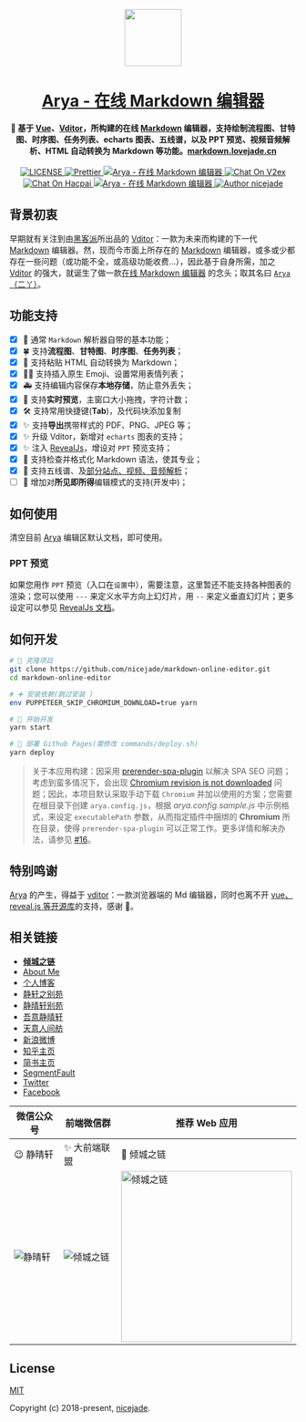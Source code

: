 <p align="center"><a href="https://nicelinks.site/tags/Markdown/?utm_source=github.com" target="_blank"><img width="100"src="https://raw.githubusercontent.com/nicejade/markdown-online-editor/master/src/assets/images/logo.png"></a></p>

<h1 align="center">
  <a href="https://markdown.lovejade.cn/?utm_source=github.com">Arya - 在线 Markdown 编辑器</a>
</h1>

<div align="center">
  <strong>
    📝 基于 <a href="https://nicelinks.site/post/5b1a221c0526c920d6dfaada">Vue</a>、<a href="https://hacpai.com/tag/vditor?utm_source=github.com">Vditor</a>，所构建的在线 <a href="https://nicelinks.site/tags/Markdown/?utm_source=github.com">Markdown</a> 编辑器，支持绘制流程图、甘特图、时序图、任务列表、echarts 图表、五线谱，以及 PPT 预览、视频音频解析、HTML 自动转换为 Markdown 等功能。<a href="https://markdown.lovejade.cn/?utm_source=github.com">markdown.lovejade.cn</a>
  </strong>
</div>

<br>

<div align="center">
  <a href="https://github.com/nicejade/markdown-online-editor">
    <img src="https://img.shields.io/github/license/nicejade/markdown-online-editor.svg" alt="LICENSE">
  </a>
  <a href="https://nicelinks.site/post/5c16083e819ae45de1453caa">
    <img src="https://img.shields.io/badge/code_style-prettier-ff69b4.svg?style=flat" alt="Prettier">
  </a>
  <a href="https://www.jeffjade.com/2019/05/31/155-arya-markdown-online-editor/">
    <img src="https://img.shields.io/badge/chat-on%20blog-brightgreen.svg" alt="Arya - 在线 Markdown 编辑器">
  </a>
  <a href="https://v2ex.com/t/623128">
   <img src="https://img.shields.io/badge/Chat-on%20v2ex-brightgreen.svg" alt="Chat On V2ex">
  </a>
  <a href="https://hacpai.com/article/1558270349379">
   <img src="https://img.shields.io/badge/Chat-on%20hacpai-brightgreen.svg" alt="Chat On Hacpai">
  </a>
  <a href="https://weibo.com/aryamarkdown">
    <img src="https://img.shields.io/badge/WeiBo-aryamarkdown-red.svg?style=flat" alt="Arya - 在线 Markdown 编辑器">
  </a>
  <a href="https://aboutme.lovejade.cn/?utm_source=github.com">
    <img src="https://img.shields.io/badge/Author-nicejade-%23a696c8.svg" alt="Author nicejade">
  </a>
</div>

## 背景初衷

早期就有关注到由[黑客派](https://hacpai.com/?utm_source=github.com)所出品的 [Vditor](https://hacpai.com/tag/vditor?utm_source=github.com)：一款为未来而构建的下一代 [Markdown](https://nicelinks.site/tags/Markdown/?utm_source=github.com) 编辑器。然，现而今市面上所存在的 [Markdown](https://nicelinks.site/tags/Markdown/?utm_source=github.com) 编辑器，或多或少都存在一些问题（或功能不全，或高级功能收费...），因此基于自身所需，加之 [Vditor](https://hacpai.com/tag/vditor?utm_source=github.com) 的强大，就诞生了做一款[在线 Markdown 编辑器](https://markdown.lovejade.cn/?utm_source=github.com) 的念头；取其名曰 [`Arya`（二丫）](https://quickapp.lovejade.cn/talking-game-of-thrones/?utm_source=github.com)。

## 功能支持

- [x] 🎉 通常 `Markdown` 解析器自带的基本功能；
- [x] 🍀 支持**流程图**、**甘特图**、**时序图**、**任务列表**；
- [x] 🏁 支持粘贴 HTML 自动转换为 Markdown；
- [x] 💃🏻 支持插入原生 Emoji、设置常用表情列表；
- [x] 🚑 支持编辑内容保存**本地存储**，防止意外丢失；
- [x] 📝 支持**实时预览**，主窗口大小拖拽，字符计数；
- [x] 🛠 支持常用快捷键(**Tab**)，及代码块添加复制
- [x] ✨ 支持**导出**携带样式的 PDF、PNG、JPEG 等；
- [x] ✨ 升级 Vditor，新增对 `echarts` 图表的支持；
- [x] ✨ 注入 [RevealJs](https://revealjs.com/#/)，增设对 `PPT` 预览支持；
- [x] 👏 支持检查并格式化 Markdown 语法，使其专业；
- [x] 🦑 支持五线谱、及[部分站点、视频、音频解析](https://github.com/b3log/vditor/issues/117?utm_source=hacpai.com#issuecomment-526986052)；
- [ ] 🚧 增加对**所见即所得**编辑模式的支持(开发中)；

## 如何使用

清空目前 [Arya](https://markdown.lovejade.cn/?utm_source=github.com) 编辑区默认文档，即可使用。

### PPT 预览

如果您用作 `PPT` 预览（入口在`设置`中），需要注意，这里暂还不能支持各种图表的渲染；您可以使用 `---` 来定义水平方向上幻灯片，用 `--` 来定义垂直幻灯片；更多设定可以参见 [RevealJs 文档](https://github.com/hakimel/reveal.js#table-of-contents)。

## 如何开发

```bash
# 🎉 克隆项目
git clone https://github.com/nicejade/markdown-online-editor.git
cd markdown-online-editor

# ➕ 安装依赖(跳过安装 )
env PUPPETEER_SKIP_CHROMIUM_DOWNLOAD=true yarn

# 🚧 开始开发
yarn start

# 🚀 部署 Github Pages(需修改 commands/deploy.sh)
yarn deploy
```

>关于本应用构建：因采用 [prerender-spa-plugin](https://github.com/chrisvfritz/prerender-spa-plugin) 以解决 SPA SEO 问题；考虑到蛮多情况下，会出现 [Chromium revision is not downloaded](https://github.com/nicejade/markdown-online-editor/issues/16) 问题；因此，本项目默认采取手动下载 `Chromium` 并加以使用的方案；您需要在根目录下创建 `arya.config.js`，根据 *arya.config.sample.js* 中示例格式，来设定 `executablePath` 参数，从而指定插件中捆绑的 **Chromium** 所在目录，使得 `prerender-spa-plugin` 可以正常工作。更多详情和解决办法，请参见 [#16](https://github.com/nicejade/markdown-online-editor/issues/16)。

## 特别鸣谢

[Arya](https://markdown.lovejade.cn/?utm_source=github.com) 的产生，得益于 [vditor](https://github.com/b3log/vditor)：一款浏览器端的 Md 编辑器，同时也离不开 [vue、reveal.js 等开源库](https://github.com/nicejade/markdown-online-editor/blob/master/package.json#L25-L64)的支持，感谢 🙌。

## 相关链接

- [**倾城之链**](https://nicelinks.site?utm_source=github.com)
- [About Me](https://about.me/nicejade?utm_source=github.com)
- [个人博客](https://jeffjade.com/nicelinks?utm_source=github.com)
- [静轩之别苑](https://quickapp.lovejade.cn/?utm_source=github.com)
- [静晴轩别苑](https://nice.lovejade.cn/?utm_source=github.com)
- [吾意静晴轩](https://docz.lovejade.cn/?utm_source=github.com)
- [天意人间舫](https://blog.lovejade.cn/?utm_source=github.com)
- [新浪微博](https://weibo.com/jeffjade?utm_source=github.com)
- [知乎主页](https://www.zhihu.com/people/yang-qiong-pu/)
- [简书主页](https://www.jianshu.com/u/9aae3d8f4c3d)
- [SegmentFault](https://segmentfault.com/u/jeffjade)
- [Twitter](https://twitter.com/nicejadeyang)
- [Facebook](https://www.facebook.com/nice.jade.yang)

| 微信公众号 | 前端微信群 | 推荐 Web 应用 |
| --- | --- | --- |
| 😉 静晴轩 | ✨ 大前端联盟 | 🎉 倾城之链 |
| ![静晴轩](https://image.nicelinks.site/qrcode_jqx.jpg) | ![倾城之链](https://image.nicelinks.site/wqycx-weixin.png?ver=1) | <img src="https://image.nicelinks.site/nice-links.png" width="300px" alt="倾城之链"></img> |

## License

[MIT](http://opensource.org/licenses/MIT)

Copyright (c) 2018-present, [nicejade](https://aboutme.lovejade.cn/?utm_source=github.com).
